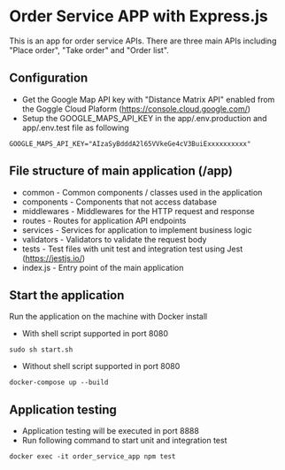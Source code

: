 # Order Service APP with Express.js

This is an app for order service APIs. There are three main APIs including "Place order", "Take order" and "Order list".

## Configuration

- Get the Google Map API key with "Distance Matrix API" enabled from the Goggle Cloud Plaform (https://console.cloud.google.com/)
- Setup the GOOGLE_MAPS_API_KEY in the app/.env.production and app/.env.test file as following

```
GOOGLE_MAPS_API_KEY="AIzaSyBdddA2l65VVkeGe4cV3BuiExxxxxxxxxx"
```

## File structure of main application (/app)

- common - Common components / classes used in the application
- components - Components that not access database
- middlewares - Middlewares for the HTTP request and response
- routes - Routes for application API endpoints
- services - Services for application to implement business logic
- validators - Validators to validate the request body
- tests - Test files with unit test and integration test using Jest (https://jestjs.io/)
- index.js - Entry point of the main application

## Start the application

Run the application on the machine with Docker install

- With shell script supported in port 8080

```
sudo sh start.sh
```

- Without shell script supported in port 8080

```
docker-compose up --build
```

## Application testing

- Application testing will be executed in port 8888
- Run following command to start unit and integration test

```
docker exec -it order_service_app npm test
```
